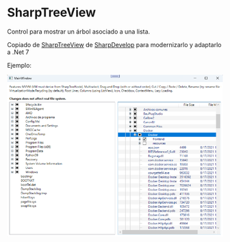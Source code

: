 # SharpTreeView

Control para mostrar un árbol asociado a una lista.

Copiado de [SharpTreeView](https://github.com/icsharpcode/SharpDevelop/tree/master/src/Libraries/SharpTreeView) de 
[SharpDevelop](https://github.com/icsharpcode/SharpDevelop) para modernizarlo y adaptarlo a .Net 7

Ejemplo:

![Ejemplo](help/images/Sample.png)
